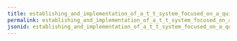 ```yaml
---
title: establishing_and_implementation_of_a_t_t_system_focused_on_a_quick_identification_separation_blocking_and_withdrawal_from_market
permalink: establishing_and_implementation_of_a_t_t_system_focused_on_a_quick_identification_separation_blocking_and_withdrawal_from_market.html
jsonid: establishing_and_implementation_of_a_t_t_system_focused_on_a_quick_identification_separation_blocking_and_withdrawal_from_market
---
```

